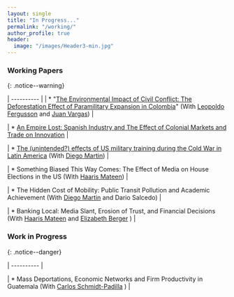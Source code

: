 ```yaml
---
layout: single
title: "In Progress..."
permalink: "/working/"
author_profile: true
header:
  image: "/images/Header3-min.jpg"
---
```


### Working Papers
{: .notice--warning}

|  ---------- |
| * "[The Environmental Impact of Civil Conflict: The Deforestation Effect of Paramilitary Expansion in Colombia](https://papers.ssrn.com/sol3/papers.cfm?abstract_id=2516512)"  (With  [Leopoldo Fergusson](https://www.leopoldofergusson.com) and [Juan Vargas](https://sites.google.com/site/juanfvargas/home?authuser=0)) |

| * [An Empire Lost: Spanish Industry and The Effect of Colonial Markets and Trade on Innovation](/images/documents/Papers/Romero_An_empire_lost_2021d.pdf) |

| * [The (unintended?) effects of  US military training during the Cold War in Latin America](/images/documents/Papers/SOA_Aug2024b.pdf) (With [Diego Martin](https://sites.google.com/view/diegoamartin/home))  |

| * Something Biased This Way Comes: The Effect of Media on House Elections in the US (With [Haaris Mateen](https://www.haarismateen.com))  |

| * The Hidden Cost of Mobility: Public Transit  Pollution and Academic Achievement (With [Diego Martin](https://sites.google.com/view/diegoamartin/home) and Dario Salcedo)  |

| * Banking Local: Media Slant, Erosion of Trust, and Financial Decisions  (With [Haaris Mateen](https://www.haarismateen.com) and [Elizabeth Berger](https://sites.google.com/view/eberger/home)  )   |

### Work in Progress
{: .notice--danger}

|  ---------- |



| * Mass Deportations, Economic Networks and Firm Productivity in Guatemala (With [Carlos Schmidt-Padilla](https://cschmidtpadilla.github.io)   )   |
